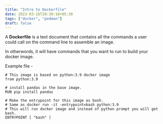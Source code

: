 ```yaml
---
title: "Intro to Dockerfile"
date: 2023-03-16T20:39:18+05:30
tags: ["docker", "podman"]
draft: false
---
```


 A __Dockerfile__ is a text document that contains all the commands a user could call on the command line to assemble an image.

 In otherwords, it will have commands that you want to run to build your docker image.

 Example file -

 ```docker
 # This image is based on python:3.9 docker image
 from python:3.9

 # install pandas in the base image.
 RUN pip install pandas

 # Make the entrypoint for this image as bash.
 # Same as docker run -it -entrypoint=bash python:3.9
 # This will run docker image and instead of python prompt you will get bash.
 ENTRYPOINT [ "bash" ]
 ```

